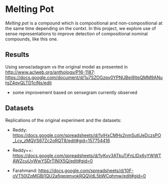# Melting Pot

*Melting pot* is a compound which is compositional and non-compositional at the same time depending on the contxt. In this project, we explore use of sense representations to improve detection of compositional nominal compounds, like this one.

## Results

Using sense/adagram vs the original model as presented in http://www.aclweb.org/anthology/P16-1187: 
https://docs.google.com/document/d/1u7SZOGzpy0YPNUBej9IteQMM9ANutgZ4qyQLTD1cjNs/edit 

- some improvement based on sensegram currently observed 

## Datasets 

Replications of the original experiment and the datasets:

- Reddy: https://docs.google.com/spreadsheets/d/1vlHxCMHs2nmSutIJeDczsPO_Lcy_zMQVS67Zc2oRQT8/edit#gid=157754416 

- Reddy++: https://docs.google.com/spreadsheets/d/1yKvv3ATkuTjFnLlDx6yYWWTAWZcuUyWwYSDrTlNIX5Q/edit#gid=0

- Farahmand: https://docs.google.com/spreadsheets/d/10F-oVT50lZqMGBj1QU2afjqeqmvokRQQVdL5bWCqhmw/edit#gid=0 




